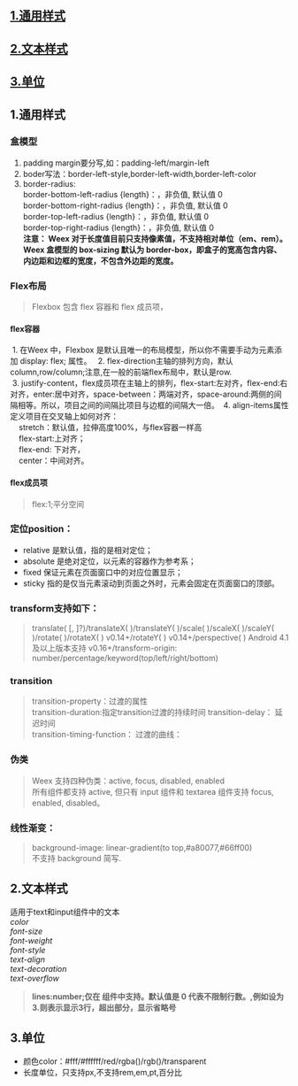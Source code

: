 
## [1.通用样式](#1)
## [2.文本样式](#2)
## [3.单位](#3)
## <h2 id="1">1.通用样式</h2>
### 盒模型
  1. padding margin要分写,如：padding-left/margin-left   
  2. boder写法：border-left-style,border-left-width,border-left-color  
  3. border-radius:  
      border-bottom-left-radius {length}：，非负值, 默认值 0  
      border-bottom-right-radius {length}：，非负值, 默认值 0   
      border-top-left-radius {length}：，非负值, 默认值 0   
      border-top-right-radius {length}：，非负值, 默认值 0   
  **注意： Weex 对于长度值目前只支持像素值，不支持相对单位（em、rem）。    
        Weex 盒模型的 box-sizing 默认为 border-box，即盒子的宽高包含内容、内边距和边框的宽度，不包含外边距的宽度。**
### Flex布局  
  > Flexbox 包含 flex 容器和 flex 成员项，
#### flex容器    
  1. 在Weex 中，Flexbox 是默认且唯一的布局模型，所以你不需要手动为元素添加 display: flex; 属性。   
  2. flex-direction主轴的排列方向，默认column,row/column;注意,在一般的前端flex布局中，默认是row.  
  3. justify-content，flex成员项在主轴上的排列，flex-start:左对齐，flex-end:右对齐，enter:居中对齐，space-between：两端对齐，space-around:两侧的间隔相等。所以，项目之间的间隔比项目与边框的间隔大一倍。
  4. align-items属性定义项目在交叉轴上如何对齐：  
     stretch：默认值，拉伸高度100%，与flex容器一样高  
     flex-start:上对齐；  
     flex-end: 下对齐，  
     center：中间对齐。
#### flex成员项  
  > flex:1;平分空间
### 定位position：
  - relative 是默认值，指的是相对定位；
  - absolute 是绝对定位，以元素的容器作为参考系；
  - fixed 保证元素在页面窗口中的对应位置显示；
  - sticky 指的是仅当元素滚动到页面之外时，元素会固定在页面窗口的顶部。
### transform支持如下：
  > translate( [, ]?)/translateX( )/translateY( )/scale( )/scaleX( )/scaleY( )/rotate( )/rotateX( ) v0.14+/rotateY( ) v0.14+/perspective( ) Android 4.1及以上版本支持 v0.16+/transform-origin: number/percentage/keyword(top/left/right/bottom)
### transition 
  > transition-property：过渡的属性  
  > transition-duration:指定transition过渡的持续时间 
  > transition-delay： 延迟时间  
  > transition-timing-function： 过渡的曲线：
### 伪类   
  > Weex 支持四种伪类：active, focus, disabled, enabled    
  > 所有组件都支持 active, 但只有 input 组件和 textarea 组件支持 focus, enabled, disabled。
### 线性渐变：  
  > background-image: linear-gradient(to top,#a80077,#66ff00)   
  > 不支持 background 简写.
## <h2 id="2">2.文本样式</h2>
适用于text和input组件中的文本    
*color<br>font-size<br>font-weight<br>font-style<br>text-align<br>text-decoration<br>text-overflow*  
> **lines:number;仅在<text> 组件中支持。默认值是 0 代表不限制行数。,例如设为3.则表示显示3行，超出部分，显示省略号**
## <h2 id="3">3.单位</h2>
  * 颜色color：#fff/#ffffff/red/rgba()/rgb()/transparent
  * 长度单位，只支持px,不支持rem,em,pt,百分比

